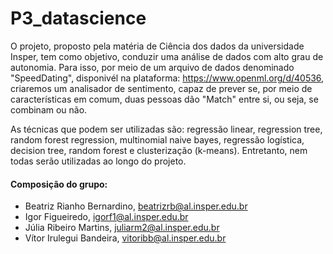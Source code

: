 # P3_datascience
O projeto, proposto pela matéria de Ciência dos dados da universidade Insper, tem como objetivo, conduzir uma análise de dados com alto grau de autonomia. Para isso, por meio de um arquivo de dados denominado "SpeedDating", disponivél na plataforma: https://www.openml.org/d/40536, criaremos um analisador de sentimento, capaz de prever se, por meio de características em comum, duas pessoas dão "Match" entre si, ou seja, se combinam ou não.

As técnicas que podem ser utilizadas são: regressão linear, regression tree, random forest regression, multinomial naive bayes, regressão logística, decision tree, random forest e clusterização (k-means). Entretanto, nem todas serão utilizadas ao longo do projeto.

#### Composição do grupo:
- Beatriz Rianho Bernardino, beatrizrb@al.insper.edu.br
- Igor Figueiredo, igorf1@al.insper.edu.br
- Júlia Ribeiro Martins, juliarm2@al.insper.edu.br
- Vítor Irulegui Bandeira, vitoribb@al.insper.edu.br
